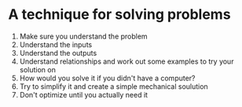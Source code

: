A technique for solving problems
=============================

1. Make sure you understand the problem
2. Understand the inputs
3. Understand the outputs
4. Understand relationships and work out some examples to try your solution on
5. How would you solve it if you didn't have a computer?
6. Try to simplify it and create a simple mechanical soulution
7. Don't optimize until you actually need it